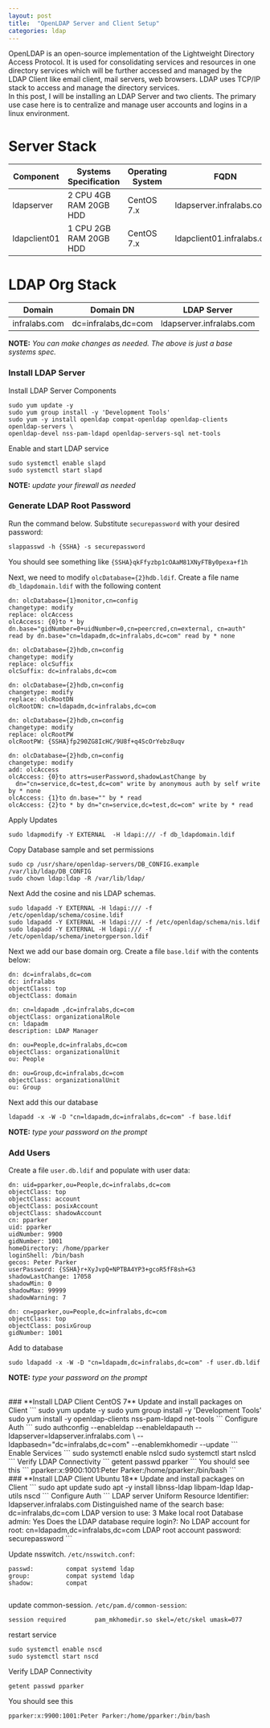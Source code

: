```yaml
---
layout: post
title:  "OpenLDAP Server and Client Setup"
categories: ldap
---
```


OpenLDAP is an open-source implementation of the Lightweight Directory Access Protocol. It is used for consolidating services and resources in one directory services which will be further accessed and managed by the LDAP Client like email client, mail servers, web browsers. LDAP uses TCP/IP stack to access and manage the directory services.
<br>
In this post, I will be installing an LDAP Server and two clients. The primary use case here is to centralize and manage user accounts and logins in a linux environment.

# **Server Stack**

  Component   |  Systems Specification   | Operating System  |      FQDN
 ------------ | ------------------------ | ----------------- | ------------------------------
 ldapserver   | 2 CPU  4GB RAM  20GB HDD |  CentOS 7.x       |  ldapserver.infralabs.com
 ldapclient01 | 1 CPU  2GB RAM  20GB HDD |  CentOS 7.x       |  ldapclient01.infralabs.com

# **LDAP Org Stack**

  Domain       |      Domain DN      |   LDAP Server  
 ------------- | --------------------| ----------------- 
 infralabs.com | dc=infralabs,dc=com |  ldapserver.infralabs.com

**NOTE:** *You can make changes as needed. The above is just a base systems spec.*

### **Install LDAP Server**
Install LDAP Server Components
```
sudo yum update -y
sudo yum group install -y 'Development Tools'
sudo yum -y install openldap compat-openldap openldap-clients openldap-servers \
openldap-devel nss-pam-ldapd openldap-servers-sql net-tools
```
Enable and start LDAP service
```
sudo systemctl enable slapd
sudo systemctl start slapd
```
**NOTE:** *update your firewall as needed*

### **Generate LDAP Root Password**
Run the command below. Substitute ```securepassword``` with your desired password:
```
slappasswd -h {SSHA} -s securepassword
```
You should see something like ```{SSHA}qkFfyzbp1cOAaM81XNyFTBy0pexa+f1h```

Next, we need to modify ```olcDatabase={2}hdb.ldif```. Create a file name ```db_ldapdomain.ldif``` with the following content

```
dn: olcDatabase={1}monitor,cn=config
changetype: modify
replace: olcAccess
olcAccess: {0}to * by dn.base="gidNumber=0+uidNumber=0,cn=peercred,cn=external, cn=auth" read by dn.base="cn=ldapadm,dc=infralabs,dc=com" read by * none

dn: olcDatabase={2}hdb,cn=config
changetype: modify
replace: olcSuffix
olcSuffix: dc=infralabs,dc=com

dn: olcDatabase={2}hdb,cn=config
changetype: modify
replace: olcRootDN
olcRootDN: cn=ldapadm,dc=infralabs,dc=com

dn: olcDatabase={2}hdb,cn=config
changetype: modify
replace: olcRootPW
olcRootPW: {SSHA}fp290ZG8IcHC/9U8f+q4ScOrYebz8uqv

dn: olcDatabase={2}hdb,cn=config
changetype: modify
add: olcAccess
olcAccess: {0}to attrs=userPassword,shadowLastChange by
  dn="cn=service,dc=test,dc=com" write by anonymous auth by self write by * none
olcAccess: {1}to dn.base="" by * read
olcAccess: {2}to * by dn="cn=service,dc=test,dc=com" write by * read
```

Apply Updates
```
sudo ldapmodify -Y EXTERNAL  -H ldapi:/// -f db_ldapdomain.ldif
```

Copy Database sample and set permissions
```
sudo cp /usr/share/openldap-servers/DB_CONFIG.example /var/lib/ldap/DB_CONFIG
sudo chown ldap:ldap -R /var/lib/ldap/
```

Next Add the cosine and nis LDAP schemas.
```
sudo ldapadd -Y EXTERNAL -H ldapi:/// -f /etc/openldap/schema/cosine.ldif
sudo ldapadd -Y EXTERNAL -H ldapi:/// -f /etc/openldap/schema/nis.ldif 
sudo ldapadd -Y EXTERNAL -H ldapi:/// -f /etc/openldap/schema/inetorgperson.ldif
```

Next we add our base domain org. Create a file ```base.ldif``` with the contents below:
```
dn: dc=infralabs,dc=com
dc: infralabs
objectClass: top
objectClass: domain

dn: cn=ldapadm ,dc=infralabs,dc=com
objectClass: organizationalRole
cn: ldapadm
description: LDAP Manager

dn: ou=People,dc=infralabs,dc=com
objectClass: organizationalUnit
ou: People

dn: ou=Group,dc=infralabs,dc=com
objectClass: organizationalUnit
ou: Group
```
Next add this our database
```
ldapadd -x -W -D "cn=ldapadm,dc=infralabs,dc=com" -f base.ldif
```
**NOTE:** *type your password on the prompt*




### **Add Users**
Create a file ```user.db.ldif``` and populate with user data:
```
dn: uid=pparker,ou=People,dc=infralabs,dc=com
objectClass: top
objectClass: account
objectClass: posixAccount
objectClass: shadowAccount
cn: pparker
uid: pparker
uidNumber: 9900
gidNumber: 1001
homeDirectory: /home/pparker
loginShell: /bin/bash
gecos: Peter Parker
userPassword: {SSHA}r+XyJvpQ+NPTBA4YP3+gcoR5fF8sh+G3
shadowLastChange: 17058
shadowMin: 0
shadowMax: 99999
shadowWarning: 7

dn: cn=pparker,ou=People,dc=infralabs,dc=com
objectClass: top
objectClass: posixGroup
gidNumber: 1001
```
Add to database
```
sudo ldapadd -x -W -D "cn=ldapadm,dc=infralabs,dc=com" -f user.db.ldif
```
**NOTE:** *type your password on the prompt*




<br>
### **Install LDAP Client CentOS 7**
Update and install packages on Client
```
sudo yum update -y
sudo yum group install -y 'Development Tools'
sudo yum install -y openldap-clients nss-pam-ldapd net-tools
```
Configure Auth
```
sudo authconfig --enableldap --enableldapauth --ldapserver=ldapserver.infralabs.com \
--ldapbasedn="dc=infralabs,dc=com" --enablemkhomedir --update
```
Enable Services
```
sudo systemctl enable nslcd
sudo systemctl start nslcd
```
Verify LDAP Connectivity
```
getent passwd pparker
```
You should see this
```
pparker:x:9900:1001:Peter Parker:/home/pparker:/bin/bash
```

<br>
### **Install LDAP Client Ubuntu 18**
Update and install packages on Client
```
sudo apt update
sudo apt -y install libnss-ldap libpam-ldap ldap-utils nscd
```
Configure Auth
```
LDAP server Uniform Resource Identifier:  ldapserver.infralabs.com
Distinguished name of the search base: dc=infralabs,dc=com
LDAP version to use: 3
Make local root Database admin: Yes
Does the LDAP database require login?: No
LDAP account for root: cn=ldapadm,dc=infralabs,dc=com
LDAP root account password: securepassword
```

Update nsswitch. ```/etc/nsswitch.conf```:
```
passwd:         compat systemd ldap
group:          compat systemd ldap
shadow:         compat
 
```

update common-session. ```/etc/pam.d/common-session```:
```
session required        pam_mkhomedir.so skel=/etc/skel umask=077
```

restart service
```
sudo systemctl enable nscd
sudo systemctl start nscd
```

Verify LDAP Connectivity
```
getent passwd pparker
```
You should see this
```
pparker:x:9900:1001:Peter Parker:/home/pparker:/bin/bash
```
